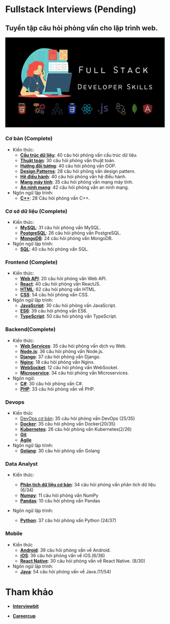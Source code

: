 # Fullstack Interviews (Pending)

## Tuyển tập câu hỏi phỏng vấn cho lập trình web.

![](./interviews.jpg)

### Cơ bản (Complete)

- Kiến thức:
    - [**Cấu trúc dữ liệu**](./basics/data-structures): 40 câu hỏi phỏng vấn cấu trúc dữ liệu.
    - [**Thuật toán**](./basics/algorithms): 30 câu hỏi phỏng vấn thuật toán.
    - [**Hướng đối tượng**](./basics/oops): 40 câu hỏi phỏng vấn OOP.
    - [**Design Patterns**](./basics/design-patterns): 28 câu hỏi phỏng vấn design pattern.
    - [**Hệ điều hành**](./advanced/os): 40 câu hỏi phỏng vấn hệ điều hành.
    - [**Mạng máy tính**](./advanced/network): 35 câu hỏi phỏng vấn mạng máy tính.
    - [**An ninh mạng**](./advanced/cyber):  42 câu hỏi phỏng vấn an ninh mạng.
- Ngôn ngữ lập trình:
    - [**C++**](./basics/cpp): 28 Câu hỏi phỏng vấn C++.

### Cơ sở dữ liệu (Complete)
- Kiến thức:
    - [**MySQL**](./database/mysql): 31 câu hỏi phỏng vấn MySQL.
    - [**PostgreSQL**](./database/postgresql): 26 câu hỏi phỏng vấn PostgreSQL.
    - [**MongoDB**](./database/mongodb): 24 câu hỏi phỏng vấn MongoDB.
- Ngôn ngữ lập trình:
    - [**SQL**](./database/sql): 40 câu hỏi phỏng vấn SQL.

### Frontend (Complete)

- Kiến thức:
    - [**Web API**](./frontend/web-api): 20 câu hỏi phỏng vấn Web API.
    - [**React**](./frontend/react): 40 câu hỏi phỏng vấn ReactJS.
    - [**HTML**](./frontend/html): 62 câu hỏi phỏng vấn HTML.
    - [**CSS**](./frontend/CSS): 54 câu hỏi phỏng vấn CSS.
- Ngôn ngữ lập trình:
    - [**JavaScript**](./frontend/javascript): 30 câu hỏi phỏng vấn JavaScript.
    - [**ES6**](./frontend/es6): 39 câu hỏi phỏng vấn ES6.
    - [**TypeScript**](./frontend/typescript): 50 câu hỏi phỏng vấn TypeScript.

### Backend(Complete)

- Kiến thức:
    - [**Web Services**](./backend/web-services): 35 câu hỏi phỏng vấn dịch vụ Web.
    - [**Node.js**](./backend/nodejs): 36 câu hỏi phỏng vấn Node.js.
    - [**Django**](./backend/django): 37 câu hỏi phỏng vấn Django. 
    - [**Nginx**](./backend/nginx): 18 câu hỏi phỏng vấn Nginx.
    - [**WebSocket**](./backend/websocket/): 12 câu hỏi phỏng vấn WebSocket.
    - [**Microservice**](./backend/microservice): 34 câu hỏi phỏng vấn Microservices.
- Ngôn ngữ:
    - [**C#**](./backend/csharp): 30 câu hỏi phỏng vấn C#.
    - [**PHP**](./backend/php): 33 câu hỏi phỏng vấn về PHP.

### Devops

- Kiến thức
    - [DevOps cơ bản](./devops/devops): 35 câu hỏi phỏng vấn DevOps (25/35)
    - [**Docker**](./devops/docker): 35 câu hỏi phỏng vấn Docker(20/35)
    - [**Kubernetes**](./devops/kubernetes): 26 câu hỏi phỏng vấn Kubernetes(2/26)
    - [**Git**](./devops/git)
    - [**Agile**](./devops/agile)
- Ngôn ngữ lập trình:
    - [**Golang**](./devops/golang): 30 câu hỏi phỏng vấn Golang

### Data Analyst

- Kiến thức:
    - [**Phân tích dữ liệu cơ bản**](./data-analyst): 34 câu hỏi phỏng vấn phân tích dữ liệu (6/34)
    - [**Numpy**](./data-analyst/numpy): 11 câu hỏi phỏng vấn NumPy
    - [**Pandas**](./data-analyst/pandas): 10 câu hỏi phỏng vấn Pandas

- Ngôn ngữ lập trình:
    - [**Python**](./data-analyst/python): 37 câu hỏi phỏng vấn Python (24/37)

### Mobile
- Kiến thức
    - [**Android**](./mobile/android): 39 câu hỏi phỏng vấn về Android.
    - [**iOS**](./mobile/ios): 36 câu hỏi phỏng vấn về iOS.(6/36)
    - [**React Native**](./mobile/react-native/): 30 câu hỏi phỏng vấn về React Native. (8/30)
- Ngôn ngữ lập trình:
    - [**Java**](./mobile/java): 54 câu hỏi phỏng vấn về Java.(11/54)
    
# Tham khảo 

* [**Interviewbit**](https://www.interviewbit.com)

* [**Careercup**](https://github.com/careercup)